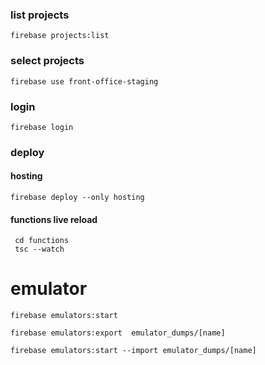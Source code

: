 ### list projects
``` firebase projects:list ```

### select projects
``` firebase use front-office-staging ```

### login
``` firebase login ```

### deploy 

#### hosting
```firebase deploy --only hosting ```

#### functions live reload
```
 cd functions
 tsc --watch
```


# emulator 
```firebase emulators:start ```

```firebase emulators:export  emulator_dumps/[name]```

```firebase emulators:start --import emulator_dumps/[name]```
